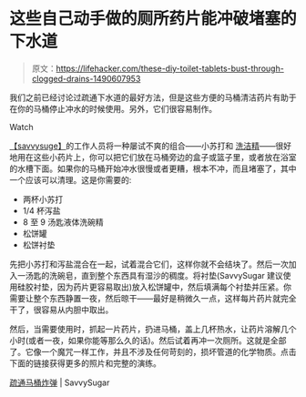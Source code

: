 # 这些自己动手做的厕所药片能冲破堵塞的下水道

> 原文：<https://lifehacker.com/these-diy-toilet-tablets-bust-through-clogged-drains-1490607953>

我们之前已经讨论过疏通下水道的最好方法，但是这些方便的马桶清洁药片有助于在你的马桶停止冲水的时候使用。另外，它们很容易制作。

Watch

[【savvysuge】](http://www.savvysugar.com/)的工作人员将一种屡试不爽的组合——小苏打和 [洗洁精](https://lifehacker.com/unclog-a-toilet-with-warm-water-and-dishwasher-soap-5893723)——很好地用在这些小药片上，你可以把它们放在马桶旁边的盒子或篮子里，或者放在浴室的水槽下面。如果你的马桶开始冲水很慢或者更糟，根本不冲，而且堵塞了，其中一个应该可以清理。这是你需要的:

*   两杯小苏打
*   1/4 杯泻盐
*   8 至 9 汤匙液体洗碗精
*   松饼罐
*   松饼衬垫

先把小苏打和泻盐混合在一起，试着混合它们，这样你就不会结块了。然后一次加入一汤匙的洗碗皂，直到整个东西具有湿沙的稠度。将衬垫(SavvySugar 建议使用硅胶衬垫，因为药片更容易取出)放入松饼罐中，然后填满每个衬垫并压紧。你需要让整个东西静置一夜，然后晾干——最好是稍微久一点，这样每片药片就完全干了，很容易从内胆中取出。

然后，当需要使用时，抓起一片药片，扔进马桶，盖上几杯热水，让药片溶解几个小时(或者一夜，如果你能等那么久的话)。然后试着再冲一次厕所。这就是全部了。它像一个魔咒一样工作，并且不涉及任何苛刻的，损坏管道的化学物质。点击下面的链接获得更多的照片和完整的演练。

[疏通马桶炸弹](http://www.savvysugar.com/Unclogging-Toilet-Bombs-32903823) | SavvySugar